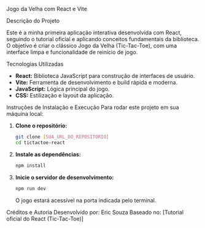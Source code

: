 Jogo da Velha com React e Vite

Descrição do Projeto

Este é a minha primeira aplicação interativa desenvolvida com React, seguindo o tutorial oficial e aplicando conceitos fundamentais da biblioteca. O objetivo é criar o clássico Jogo da Velha (Tic-Tac-Toe), com uma interface limpa e funcionalidade de reinício de jogo.

Tecnologias Utilizadas
* **React:** Biblioteca JavaScript para construção de interfaces de usuário.
* **Vite:** Ferramenta de desenvolvimento e build rápida e moderna.
* **JavaScript:** Lógica principal do jogo.
* **CSS:** Estilização e layout da aplicação.

Instruções de Instalação e Execução
Para rodar este projeto em sua máquina local:
1.  **Clone o repositório:**
    ```bash
    git clone [SUA_URL_DO_REPOSITORIO]
    cd tictactoe-react
    ```
2.  **Instale as dependências:**
    ```bash
    npm install
    ```
3.  **Inicie o servidor de desenvolvimento:**
    ```bash
    npm run dev
    ```
    O jogo estará acessível na porta indicada pelo terminal.

Créditos e Autoria
Desenvolvido por: Eric Souza
Baseado no: [Tutorial oficial do React (Tic-Tac-Toe)]
